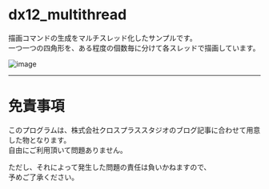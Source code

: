# dx12_multithread

描画コマンドの生成をマルチスレッド化したサンプルです。  
一つ一つの四角形を、ある程度の個数毎に分けて各スレッドで描画しています。

![image](https://user-images.githubusercontent.com/63783607/155546865-20831567-816c-41db-a4f0-427385c5b122.png)

---

# 免責事項
このプログラムは、株式会社クロスプラススタジオのブログ記事に合わせて用意した物となります。  
自由にご利用頂いて問題ありません。  

ただし、それによって発生した問題の責任は負いかねますので、  
予めご了承ください。
